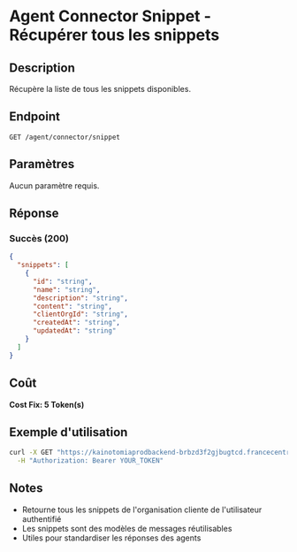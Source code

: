 # Agent Connector Snippet - Récupérer tous les snippets

## Description
Récupère la liste de tous les snippets disponibles.

## Endpoint
```
GET /agent/connector/snippet
```

## Paramètres
Aucun paramètre requis.

## Réponse

### Succès (200)
```json
{
  "snippets": [
    {
      "id": "string",
      "name": "string",
      "description": "string",
      "content": "string",
      "clientOrgId": "string",
      "createdAt": "string",
      "updatedAt": "string"
    }
  ]
}
```

## Coût
**Cost Fix: 5 Token(s)**

## Exemple d'utilisation

```bash
curl -X GET "https://kainotomiaprodbackend-brbzd3f2gjbugtcd.francecentral-01.azurewebsites.net/agent/connector/snippet" \
  -H "Authorization: Bearer YOUR_TOKEN"
```

## Notes
- Retourne tous les snippets de l'organisation cliente de l'utilisateur authentifié
- Les snippets sont des modèles de messages réutilisables
- Utiles pour standardiser les réponses des agents 